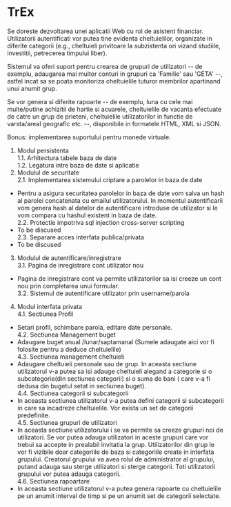 # TrEx

Se doreste dezvoltarea unei aplicatii Web cu rol de asistent financiar. 
Utilizatorii autentificati vor putea tine evidenta cheltuielilor, organizate in diferite categorii (e.g., cheltuieli privitoare la subzistenta ori vizand studiile, investitii, petrecerea timpului liber). 

Sistemul va oferi suport pentru crearea de grupuri de utilizatori -- de exemplu, adaugarea mai multor conturi in grupuri ca 'Familie' sau 'GETA' --, astfel incat sa se poata monitoriza cheltuielile tuturor membrilor apartinand unui anumit grup. 

Se vor genera si diferite rapoarte -- de exemplu, luna cu cele mai multe/putine achizitii de hartie si acuarele, cheltuielile de vacanta efectuate de catre un grup de prieteni, cheltuielile utilizatorilor in functie de varsta/areal geografic etc. --, disponibile in formatele HTML, XML si JSON.

Bonus: implementarea suportului pentru monede virtuale.

 1. Modul persistenta<br/>
  1.1.	Arhitectura tabele baza de date<br/>
  1.2.	Legatura intre baza de date si aplicatie<br/>
 2.	Modulul de securitate<br/>
  2.1.	Implementarea sistemului criptare a parolelor in baza de date<br/>
   *	Pentru a asigura securitatea parolelor in baza de date vom salva un hash al parolei concatenata cu emailul utilizatorului. In momentul autentificarii vom genera hash al datelor de autentificare introduse de utilizator si le vom compara cu hashul existent in baza de date.<br/>
  2.2.	Protectie impotriva sql injection cross-server scripting	<br/>
   *	To be discused<br/>
  2.3.	Separare acces interfata publica/privata<br/>
   *	To be discused<br/>
 3.	Modulul de autentificare/inregistrare<br/>
  3.1.	Pagina de inregistrare cont utilizator nou<br/>
   *	Pagina de inregistrare cont va permite utilizatorilor sa isi creeze un cont nou prin completarea unui formular.<br/>
  3.2.	Sistemul de autentificare utilizator prin username/parola<br/>
4.	Modul interfata privata<br/>
  4.1.	Sectiunea Profil<br/>
   *	Setari profil, schimbare parola, editare date personale.<br/>
  4.2.	Sectiunea Management buget<br/>
   *	Adaugare buget anual /lunar/saptamanal (Sumele adaugate aici vor fi folosite pentru a deduce cheltuielile)<br/> 
  4.3.	Sectiunea management cheltuieli<br/>
   *	Adaugare cheltuieli personale sau de grup. In aceasta sectiune utilizatorul v-a putea sa isi adauge cheltuieli alegand a categorie si o subcategorie(din sectiunea categorii) si o suma de bani ( care v-a fi dedusa din bugetul setat in sectiunea buget).<br/>
  4.4.	Sectiunea categorii si subcategorii<br/>
   *	In aceasta sectiunea utilizatorul v-a putea defini categorii si subcategorii in care sa incadreze cheltuielile. Vor exista un set de categorii predefinite.<br/>
  4.5.	Sectiunea grupuri de utilizatori<br/>
   *	In aceasta sectiune utilizatorului i se va permite sa creeze grupuri noi de utilizatori. Se vor putea adauga utilizatori in aceste grupuri care vor trebui sa accepte in prealabil invitatia la grup. Utilizatorilor din grup le vor fi vizibile doar categoriile de baza si categoriile create in interfata grupului. Creatorul grupului va avea rolul de administrator al grupului, putand adauga sau sterge utilizatori si sterge categorii. Toti utilizatorii grupului vor putea adauga categorii. <br/>
  4.6.	Sectiunea rapoartare<br/>
   *	In aceasta sectiune utilizatorul v-a putea genera rapoarte cu cheltuielile pe un anumit interval de timp si pe un anumit set de categorii selectate.<br/>
